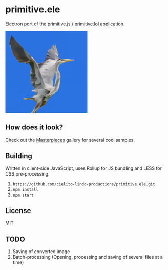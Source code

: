 # primitive.ele
Electron port of the [primitive.js](https://github.com/ondras/primitive.js) / [primitive.lol](http://primitive.lol/) application.

![logo](logo.png)

## How does it look?

Check out the [Masterpieces](https://cielitolindo.de/albums/masterpieces/) gallery for several cool samples.

## Building

Written in client-side JavaScript, uses Rollup for JS bundling and LESS for CSS pre-processing.

  1. `https://github.com/cielito-lindo-productions/primitive.ele.git`
  1. `npm install`
  1. `npm start`

## License

[MIT](LICENSE)

## TODO

   1. Saving of converted image
   1. Batch-processing (Opening, processing and saving of several files at a time)

